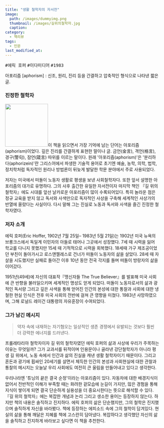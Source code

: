 ```yaml
---
title: "생활 철학자의 자서전"
image: 
  path: /images/dummyimg.png
  thumbnail: /images/길위의철학자.jpg
  caption:
category:
  - 책리뷰
tags:
  - 인문
last_modified_at: 
---
```


<kbd>#에릭 호퍼</kbd> <kbd>#이다미디어</kbd> <kbd>#1983</kbd>

아포리즘 [aphorism]
: 신조, 원리, 진리 등을 간결하고 압축적인 형식으로 나타낸 짧은 글.

### 진정한 철학자

<img src="https://img.ridicdn.net/cover/1108000011/xxlarge" style="width: 140px" class="align-left" alt=""/>이 책을 읽으면서 가장 기억에 남는 단어는 아포리즘(aphorism)이었다. 깊은 진리를 간결하게 표현한 말이나 글. 금언(金言), 격언(格言), 경구(警句), 잠언(箴言) 따위를 이르는 말이다. 원래 '아포리즘(aphorism)'은 '분리하다(aphorizein)'란 그리스어에서 파생한 기술적 용어로 초기엔 예술, 농학, 의학, 법학, 정치학처럼 독자적인 원리나 방법론이 뒤늦게 발달한 학문 분야에서 주로 사용되었다. 

저자는 미국에서 떠돌이 노동자 생활로 평생을 보낸 사회철학자다. 또한 앞서 설명한 아포리즘의 대가로 유명하다. 그의 사후 출간한 유일한 자서전이자 마지막 책인 『길 위의 철학자』에도 시대를 앞선 날카로운 아포리즘이 많이 수록되어있다. 특히 놀라운 점은 정규 교육을 받지 않고 독서와 사색만으로 독자적인 사상을 구축해 세계적인 사상가의 반열에 올랐다는 사실이다. 다시 말해 그는 진실로 노동과 독서와 사색을 즐긴 진정한 철학자였다.

### 저자 소개

에릭 호퍼(Eric Hoffer, 1902년 7월 25일– 1983년 5월 21일)는 1902년 미국 뉴욕의 브롱크스에서 독일계 이민자의 아들로 태어나 그곳에서 성장했다. 7세 때 시력을 잃어 학교를 다니지 못했지만 15세 때 기적적으로 시력을 회복했다. 18세때 가구 제조공이었던 부친이 돌아가시고 로스앤젤레스로 건너가 떠돌이 노동자의 삶을 살았다. 28세 때 자살을 시도했지만 실패로 돌아간 이후 10년 동안 전국 각지를 돌며 떠돌이 방랑자의 삶을 이어갔다. 

1951년(49세)에 자신의 대표작『맹신자들 The True Believer』를 발표해 미국 사회에 큰 반향을 불러일으키며 세계적인 명성도 얻게 되었다. 떠돌이 노동자로서의 삶과 광적인 독서량 그리고 깊은 사색을 통해 얻어진 인간의 본성에 대한 통찰과 사회에 대한 냉철한 현실 인식은 전후 미국 사회의 전반에 걸쳐 큰 영향을 미쳤다. 1983년 사망하였으며, 그해 로널드 레이건 대통령의 자유훈장이 수여되었다.

### 그가 남긴 메시지

> 약자 속에 내재하는 자기혐오는 일상적인 생존 경쟁에서 유발되는 것보다 훨씬 더 강력한 에너지를 드러낸다.

프롤레타리아 철학자이자 길 위의 철학자였던 에릭 호퍼의 삶과 사상에 우리가 주목하는 이유는 무엇일까? 그가 교과서를 뒤적이며 인용문이나 골라낸 강단철학자가 아니라 평생 길 위에서, 노동 속에서 인간과 삶의 진실을 캐낸 생활 철학자이기 때문이다. 그리고 혼돈과 광기에 휩싸인 20세기를 살면서 체득한 인간의 본성과 사회현실에 대한 관찰과 통찰의 메시지는 오늘날 우리 사회에도 여전히 큰 울림을 만들어내고 있다고 생각한다.

우리나라엔 '튜닝의 끝은 결국 순정'이라는 아포리즘이 있다. 자동차에 대한 배경지식이 없어서 전반적인 이해가 부족할 때는 화려한 겉모습에 눈길이 가지만, 많은 경험을 통해 지식이 쌓이게 되면 결국 단순하게 실용성을 더 중요시한다는 뜻으로 해석할 수 있다. 『길 위의 철학자』에는 복잡한 개념과 논리 그리고 생소한 용어는 등장하지 않는다. 하지만 책의 내용은 솔직하고 진지하다. 에릭 호퍼의 삶은 단순했지만, 그의 철학은 진지했으며 솔직하게 자신을 바라봤다. 책에 등장하는 에피소드 속에 그의 철학이 담겨있다. 현실의 삶을 통해 깨달은 지혜를 책에 고스란히 담아냈다. 복잡하다고 생각했던 자신의 삶을 솔직하고 진지하게 바라보고 싶다면 이 책을 추천한다.